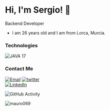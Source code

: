 
# Hi, I'm Sergio! 👋

Backend Developer 

- I am 26 years old and I am from Lorca, Murcia.


### Technologies
![JAVA 17](https://img.shields.io/badge/Java-JDK%2017-orange)

### Contact Me
<a href="sergiomartinez2m@gmail.com"><img alt="Email" src="https://img.shields.io/badge/Gmail-sergiomartinez2m@gmail.com-blue?style=flat-square&logo=gmail"></a>
<a href="https://twitter.com/Sergio2697sm"><img alt="twitter" src="https://img.shields.io/badge/twitter-Sergio2697sm-blue?style=flat-square&logo=twitter"></a>  
<a href="https://www.linkedin.com/in/sergio-martinez-martinez-474152125/"><img alt="LinkedIn" src="https://img.shields.io/badge/Sergio Martinez-LinkedIn-blue?style=flat-square&logo=Linkedin&logoColor=white&link="></a>

![GitHub Activity](https://github-readme-stats.vercel.app/api?username=ser2697sm&show_icons=true)

<p align="left"> <img src="https://komarev.com/ghpvc/?username=ser2697sm&label=Profile%20views&color=0e75b6&style=flat" alt="mauro069" /> </p>
